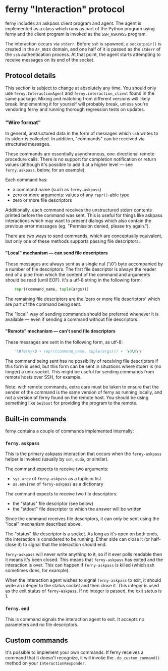 # ferny "Interaction" protocol

ferny includes an askpass client program and agent.  The agent is implemented
as a class which runs as part of the Python program using ferny and the client
program is invoked as the `SSH_ASKPASS` program.

The interaction occurs via `stderr`.  Before `ssh` is spawned, a `socketpair()`
is created in the `AF_UNIX` domain, and one half of it is passed as the
`stderr` of the `ssh` authentication process.  At that point, the agent starts
attempting to receive messages on its end of the socket.

## Protocol details

This section is subject to change at absolutely any time.  You should only use
`ferny.InteractionAgent` and `ferny.interaction_client` found in the same
package.  Mixing and matching from different versions will likely break.
Implementing it for yourself will probably break, unless you're vendoring ferny
and running thorough regression tests on updates.

### "Wire format"

In general, unstructured data in the form of messages which `ssh` writes to its
stderr is collected.  In addition, "commands" can be received via structured
messages.

These commands are essentially asynchronous, one-directional remote procedure
calls.  There is no support for completion notification or return values
(although it's possible to add it at a higher level — see `ferny.askpass`,
below, for an example).

Each command has:
 - a command name (such as `ferny.askpass`)
 - zero or more arguments: values of any `repr()`-able type
 - zero or more file descriptors

Additionally, each command receives the unstructured stderr contents printed
before the command was sent.  This is useful for things like askpass
interactions which may want to present dialogs which also contain the previous
error messages (eg. "Permission denied, please try again.").

There are two ways to send commands, which are conceptually equivalent, but
only one of these methods supports passing file descriptors.

#### "Local" mechanism — can send file descriptors

These messages are always sent as a single nul ('\0') byte accompanied
by a number of file descriptors.  The first file descriptor is always the
reader end of a pipe from which the content of the command and arguments should
be read (until EOF).  It's a utf-8 string in the following form:

```python
    repr((command_name, tuple(args)))
```

The remaining file descriptors are the 'zero or more file descriptors' which
are part of the command being sent.

The "local" way of sending commands should be preferred whenever it is
available — even if sending a command without file descriptors.

#### "Remote" mechanism — can't send file descriptors

These messages are sent in the following form, as utf-8:

```python
    '\0ferny\0 + repr((command_name, tuple(args))) + '\0\0\n'
```

The command being sent has no possibility of receiving file descriptors if this
form is used, but this form can be sent in situations where stderr is (no
longer) a unix socket.  This might be useful for sending commands from remote
hosts over SSH, for example.

Note: with remote commands, extra care must be taken to ensure that the sender
of the command is the same version of ferny as running locally, and not a
version of ferny found on the remote host.  You should be using something like
`beiboot` for providing the program to the remote.

## Built-in commands

ferny contains a couple of commands implemented internally:

### `ferny.askpass`

This is the primary askpass interaction that occurs when the `ferny-askpass`
helper is invoked (usually by `ssh`, `sudo`, or similar).

The command expects to receive two arguments:
 - `sys.argv` of `ferny-askpass` as a tuple or list
 - `os.environ` of `ferny-askpass` as a dictionary

The command expects to receive two file descriptors:
 - the "status" file descriptor (see below)
 - the "stdout" file descriptor to which the answer will be written

Since the command receives file descriptors, it can only be sent using the
"local" mechanism described above.

The "status" file descriptor is a socket.  As long as it's open on both ends,
the interaction is considered to be running.  Either side can close it (or
half-close it) to signal that the interaction should end.

`ferny-askpass` will never write anything to it, so if it ever polls readable
then it means it's been closed.  This means that `ferny-askpass` has exited and
the interaction is over.  This can happen if `ferny-askpass` is killed (which
ssh sometimes does, for example).

When the interaction agent wishes to signal `ferny-askpass` to exit, it should
write an integer to the status socket and then close it.  This integer is used
as the exit status of `ferny-askpass`.  If no integer is passed, the exit
status is 1.

### `ferny.end`

This is command signals the interaction agent to exit.  It accepts no
parameters and no file descriptors.

## Custom commands

It's possible to implement your own commands.  If ferny receives a command that
it doesn't recognize, it will invoke the `.do_custom_command()` method on your
`InteractionResponder`.
